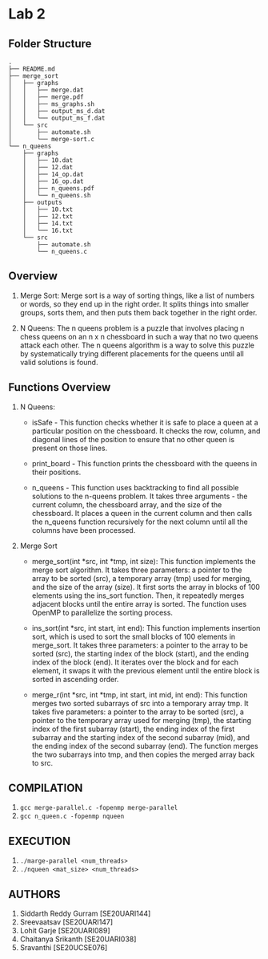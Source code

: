 
# Lab 2

## Folder Structure

```
.
├── README.md
├── merge_sort
│   ├── graphs
│   │   ├── merge.dat
│   │   ├── merge.pdf
│   │   ├── ms_graphs.sh
│   │   ├── output_ms_d.dat
│   │   └── output_ms_f.dat
│   └── src
│       ├── automate.sh
│       └── merge-sort.c
└── n_queens
    ├── graphs
    │   ├── 10.dat
    │   ├── 12.dat
    │   ├── 14_op.dat
    │   ├── 16_op.dat
    │   ├── n_queens.pdf
    │   └── n_queens.sh
    ├── outputs
    │   ├── 10.txt
    │   ├── 12.txt
    │   ├── 14.txt
    │   └── 16.txt
    └── src
        ├── automate.sh
        └── n_queens.c
```

## Overview

1. Merge Sort: Merge sort is a way of sorting things, like a list of numbers or words, so they end up in the right order. It splits things into smaller groups, sorts them, and then puts them back together in the right order.

2. N Queens: The n queens problem is a puzzle that involves placing n chess queens on an n x n chessboard in such a way that no two queens attack each other. The n queens algorithm is a way to solve this puzzle by systematically trying different placements for the queens until all valid solutions is found.

## Functions Overview

1. N Queens:
    - isSafe - This function checks whether it is safe to place a queen at a particular position on the chessboard. It checks the row, column, and diagonal lines of the position to ensure that no other queen is present on those lines.

    - print_board - This function prints the chessboard with the queens in their positions.

    - n_queens - This function uses backtracking to find all possible solutions to the n-queens problem. It takes three arguments - the current column, the chessboard array, and the size of the chessboard. It places a queen in the current column and then calls the n_queens function recursively for the next column until all the columns have been processed.

2. Merge Sort
    - merge_sort(int *src, int *tmp, int size): This function implements the merge sort algorithm. It takes three parameters: a pointer to the array to be sorted (src), a temporary array (tmp) used for merging, and the size of the array (size). It first sorts the array in blocks of 100 elements using the ins_sort function. Then, it repeatedly merges adjacent blocks until the entire array is sorted. The function uses OpenMP to parallelize the sorting process.

    - ins_sort(int *src, int start, int end): This function implements insertion sort, which is used to sort the small blocks of 100 elements in merge_sort. It takes three parameters: a pointer to the array to be sorted (src), the starting index of the block (start), and the ending index of the block (end). It iterates over the block and for each element, it swaps it with the previous element until the entire block is sorted in ascending order.

    - merge_r(int *src, int *tmp, int start, int mid, int end): This function merges two sorted subarrays of src into a temporary array tmp. It takes five parameters: a pointer to the array to be sorted (src), a pointer to the temporary array used for merging (tmp), the starting index of the first subarray (start), the ending index of the first subarray and the starting index of the second subarray (mid), and the ending index of the second subarray (end). The function merges the two subarrays into tmp, and then copies the merged array back to src.

## COMPILATION

1. `gcc merge-parallel.c -fopenmp merge-parallel`
2. `gcc n_queen.c -fopenmp nqueen`

## EXECUTION

1. `./marge-parallel <num_threads>`
2. `./nqueen <mat_size> <num_threads>`

## AUTHORS

1. Siddarth Reddy Gurram [SE20UARI144]
2. Sreevaatsav [SE20UARI147]
3. Lohit Garje [SE20UARI089]
4. Chaitanya Srikanth [SE20UARI038]
5. Sravanthi [SE20UCSE076]
